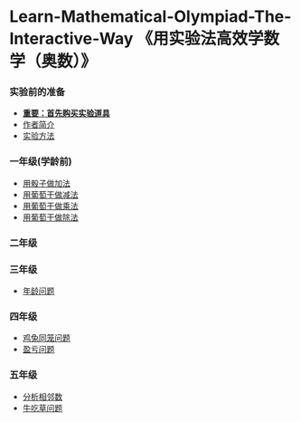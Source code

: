 # Learn-Mathematical-Olympiad-The-Interactive-Way 《用实验法高效学数学（奥数）》

### 实验前的准备

- [**重要：首先购买实验道具**]()
- [作者简介]()
- [实验方法]()

### 一年级(学龄前)
- [用骰子做加法](/chapters/一年级(学龄前)/用骰子做加法.md)
- [用葡萄干做减法](/chapters/一年级(学龄前)/用葡萄干做减法.md)
- [用葡萄干做乘法](/chapters/一年级(学龄前)/用葡萄干做乘法.md)
- [用葡萄干做除法](/chapters/一年级(学龄前)/用葡萄干做除法.md)

### 二年级

### 三年级

- [年龄问题](/chapters/三年级/年龄问题.md)

### 四年级

- [鸡兔同笼问题](/chapters/四年级/鸡兔同笼问题.md)
- [盈亏问题](/chapters/四年级/盈亏问题.md)

### 五年级

- [分析相邻数](/chapters/五年级/分析相邻数.md)
- [牛吃草问题](/chapters/五年级/牛吃草问题.md)

